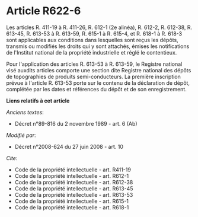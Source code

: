 # Article R622-6

Les articles R. 411-19 à R. 411-26, R. 612-1 (2e alinéa), R. 612-2, R. 612-38, R. 613-45, R. 613-53 à R. 613-59, R. 615-1 à
R. 615-4, et R. 618-1 à R. 618-3 sont applicables aux conditions dans lesquelles sont reçus les dépôts, transmis ou modifiés
les droits qui y sont attachés, émises les notifications de l'Institut national de la propriété industrielle et réglé le
contentieux. 

Pour l'application des articles R. 613-53 à R. 613-59, le Registre national visé auxdits articles comporte une section dite
Registre national des dépôts de topographies de produits semi-conducteurs. La première inscription prévue à l'article R.
613-53 porte sur le contenu de la déclaration de dépôt, complétée par les dates et références du dépôt et de son
enregistrement.

**Liens relatifs à cet article**

_Anciens textes_:

  - Décret n°89-816 du 2 novembre 1989 - art. 6 (Ab)

_Modifié par_:

  - Décret n°2008-624 du 27 juin 2008 - art. 10

_Cite_:

  - Code de la propriété intellectuelle - art. R411-19
  - Code de la propriété intellectuelle - art. R612-1
  - Code de la propriété intellectuelle - art. R612-38
  - Code de la propriété intellectuelle - art. R613-45
  - Code de la propriété intellectuelle - art. R613-53
  - Code de la propriété intellectuelle - art. R615-1
  - Code de la propriété intellectuelle - art. R618-1
